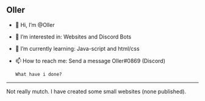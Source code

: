 Oller
---
- 👋 Hi, I’m @Oller
- 👀 I’m interested in: Websites and Discord Bots
- 🌱 I’m currently learning: Java-script and html/css
- 📫 How to reach me: Send a message Oller#0869 (Discord)

      What have i done?
---
Not really mutch.
I have created some small websites (none published).

<!---
OllerTheCityFox/OllerTheCityFox is a ✨ special ✨ repository because its `README.md` (this file) appears on your GitHub profile.
You can click the Preview link to take a look at your changes.
--->
